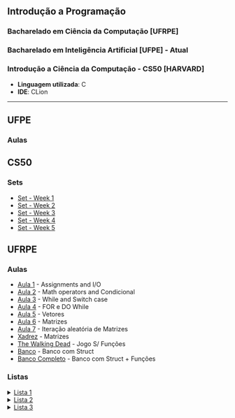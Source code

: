 ## Introdução a Programação

### Bacharelado em Ciência da Computação [UFRPE]
### Bacharelado em Inteligência Artificial [UFPE] - Atual
### Introdução a Ciência da Computação - CS50 [HARVARD]

- **Linguagem utilizada**: C
- **IDE**: CLion

---
## UFPE

### Aulas


## CS50

### Sets

- [Set - Week 1](CS50/SET_1)
- [Set - Week 2](CS50/SET_2)
- [Set - Week 3](CS50/SET_3)
- [Set - Week 4](CS50/SET_4)
- [Set - Week 5](CS50/SET_5)

## UFRPE

### Aulas

- [Aula 1](DC/Aula_1.c) - Assignments and I/O
- [Aula 2](DC/Aula_2.c) - Math operators and Condicional
- [Aula 3](DC/Aula_3.c) - While and Switch case
- [Aula 4](DC/Aula_4.c) - FOR e DO While
- [Aula 5](DC/Aula_5.c) - Vetores
- [Aula 6](DC/Aula_6.c) - Matrizes
- [Aula 7](DC/Aula_6-1.c)  - Iteração aleatória de Matrizes
- [Xadrez](DC/Xadrez_Cavalo.c) - Matrizes
- [The Walking Dead](DC/TheWalkingDead.c) - Jogo S/ Funções
- [Banco](DC/Banco_Struct.c) - Banco com Struct
- [Banco Completo](DC/Banco_Function.c) - Banco com Struct + Funções

### Listas

<details>
<summary><a href="Lista_1">Lista 1</a></summary>
     <ul>
         <li><a href="Lista_1/Q_1.c">Questão 1</a></li>
         <li><a href="Lista_1/Q_2.c">Questão 2</a></li>
         <li><a href="Lista_1/Q_3.c">Questão 3</a></li>
         <li><a href="Lista_1/Q_4.c">Questão 4</a></li>
         <li><a href="Lista_1/Q_5.c">Questão 5</a></li>
     </ul>     
</details>


<details>
<summary><a href="Lista_2">Lista 2</a></summary>
     <ul>
         <li><a href="Lista_2/Q_1.c">Questão 1</a></li>
         <li><a href="Lista_2/Q_2.c">Questão 2</a></li>
     </ul>     
</details>

<details>
<summary><a href="Lista_3">Lista 3</a></summary>
     <ul>
          <li><a href="Lista_3/Q_1.c">Questão 1</a></li>
          <li><a href="Lista_3/Q_2.c">Questão 2</a></li>
          <li><a href="Lista_3/Q_3.c">Questão 3</a></li>
          <li><a href="Lista_3/Q_4.c">Questão 4</a></li>
          <li><a href="Lista_3/Q_5.c">Questão 5</a></li>
          <li><a href="Lista_3/Q_6.c">Questão 6</a></li>
          <li><a href="Lista_3/Q_7.c">Questão 7</a></li>
          <li><a href="Lista_3/Q_8.c">Questão 8</a></li>
          <li><a href="Lista_3/Q_9.c">Questão 9</a></li>
          <li><a href="Lista_3/Q_10.c">Questão 10</a></li>
          <li><a href="Lista_3/Q_11.c">Questão 11</a></li>
     </ul>     
</details>
     

